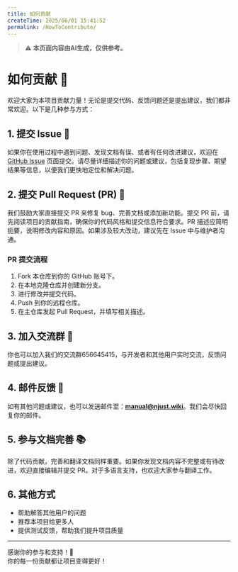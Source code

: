 ```yaml
---
title: 如何贡献
createTime: 2025/06/01 15:41:52
permalink: /HowToContribute/
---
```


> ⚠️ **本页面内容由AI生成，仅供参考。**

# 如何贡献 🎉

欢迎大家为本项目贡献力量！无论是提交代码、反馈问题还是提出建议，我们都非常欢迎。以下是几种参与方式：

## 1. 提交 Issue 📝

如果你在使用过程中遇到问题、发现文档有误、或者有任何改进建议，欢迎在 [GitHub Issue](https://github.com/NJUST-OpenLib/NJUST-Manual) 页面提交。请尽量详细描述你的问题或建议，包括复现步骤、期望结果等信息，以便我们更快地定位和解决问题。

## 2. 提交 Pull Request (PR) 🚀

我们鼓励大家直接提交 PR 来修复 bug、完善文档或添加新功能。提交 PR 前，请先阅读项目的贡献指南，确保你的代码风格和提交信息符合要求。PR 描述应简明扼要，说明修改内容和原因。如果涉及较大改动，建议先在 Issue 中与维护者沟通。

### PR 提交流程

1. Fork 本仓库到你的 GitHub 账号下。
2. 在本地克隆仓库并创建新分支。
3. 进行修改并提交代码。
4. Push 到你的远程仓库。
5. 在主仓库发起 Pull Request，并填写相关描述。

## 3. 加入交流群 💬

你也可以加入我们的交流群656645415，与开发者和其他用户实时交流，反馈问题或提出建议。

## 4. 邮件反馈 📧

如有其他问题或建议，也可以发送邮件至：**manual@njust.wiki**。我们会尽快回复你的邮件。

## 5. 参与文档完善 📚

除了代码贡献，完善和翻译文档同样重要。如果你发现文档内容不完整或有待改进，欢迎直接编辑并提交 PR。对于多语言支持，也欢迎大家参与翻译工作。

## 6. 其他方式

- 帮助解答其他用户的问题
- 推荐本项目给更多人
- 提供测试反馈，帮助我们提升项目质量

---

感谢你的参与和支持！🌟  
你的每一份贡献都让项目变得更好！